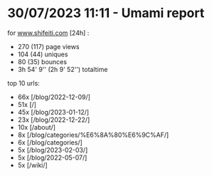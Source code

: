 # 30/07/2023 11:11 - Umami report
for www.shifeiti.com [24h] :

 - 270 (117) page views
 - 104 (44) uniques
 - 80 (35) bounces
 - 3h 54' 9'' (2h 9' 52'') totaltime


top 10 urls:
 - 66x [/blog/2022-12-09/]
 - 51x [/]
 - 45x [/blog/2023-01-12/]
 - 23x [/blog/2022-12-22/]
 - 10x [/about/]
 - 8x [/blog/categories/%E6%8A%80%E6%9C%AF/]
 - 6x [/blog/categories/]
 - 5x [/blog/2023-02-03/]
 - 5x [/blog/2022-05-07/]
 - 5x [/wiki/]


